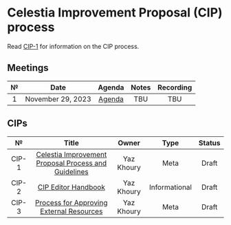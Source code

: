 # Celestia Improvement Proposal (CIP) process

Read [CIP-1](https://github.com/celestiaorg/CIPs/blob/main/cips/cip-1.md) for information on the CIP process.

## Meetings

|  №  |       Date        |                         Agenda                         | Notes | Recording |
| :-: | :---------------: | :----------------------------------------------------: | :---: | :-------: |
|  1  | November 29, 2023 | [Agenda](https://github.com/celestiaorg/CIPs/issues/8) |  TBU  |    TBU    |

## CIPs

|  №  |                                                            Title                                                             |   Owner    |     Type      | Status |
| :-: | :--------------------------------------------------------------------------------------------------------------------------: | :--------: | :-----------: | :----: |
|  CIP-1  | [Celestia Improvement Proposal Process and Guidelines](./cips/cip-1-celestia-improvement-proposal-process-and-guidelines.md) | Yaz Khoury |     Meta      | Draft  |
|  CIP-2  |                                  [CIP Editor Handbook](./cips/cip-2-cip-editor-handbook.md)                                  | Yaz Khoury | Informational | Draft  |
|  CIP-3  |             [Process for Approving External Resources](./cips/cip-3-process-for-approving-external-resources.md)             | Yaz Khoury |     Meta      | Draft  |
